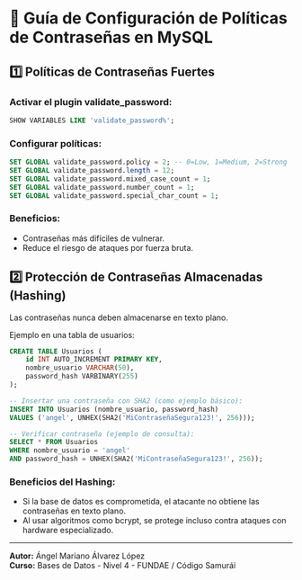 
# 🔏 Guía de Configuración de Políticas de Contraseñas en MySQL

## 1️⃣ Políticas de Contraseñas Fuertes

### Activar el plugin validate_password:

```sql
SHOW VARIABLES LIKE 'validate_password%';
```

### Configurar políticas:

```sql
SET GLOBAL validate_password.policy = 2; -- 0=Low, 1=Medium, 2=Strong
SET GLOBAL validate_password.length = 12;
SET GLOBAL validate_password.mixed_case_count = 1;
SET GLOBAL validate_password.number_count = 1;
SET GLOBAL validate_password.special_char_count = 1;
```

### Beneficios:

- Contraseñas más difíciles de vulnerar.
- Reduce el riesgo de ataques por fuerza bruta.

## 2️⃣ Protección de Contraseñas Almacenadas (Hashing)

Las contraseñas nunca deben almacenarse en texto plano.

Ejemplo en una tabla de usuarios:

```sql
CREATE TABLE Usuarios (
    id INT AUTO_INCREMENT PRIMARY KEY,
    nombre_usuario VARCHAR(50),
    password_hash VARBINARY(255)
);

-- Insertar una contraseña con SHA2 (como ejemplo básico):
INSERT INTO Usuarios (nombre_usuario, password_hash)
VALUES ('angel', UNHEX(SHA2('MiContraseñaSegura123!', 256)));

-- Verificar contraseña (ejemplo de consulta):
SELECT * FROM Usuarios
WHERE nombre_usuario = 'angel'
AND password_hash = UNHEX(SHA2('MiContraseñaSegura123!', 256));
```

### Beneficios del Hashing:

- Si la base de datos es comprometida, el atacante no obtiene las contraseñas en texto plano.
- Al usar algoritmos como bcrypt, se protege incluso contra ataques con hardware especializado.

---

**Autor:** Ángel Mariano Álvarez López  
**Curso:** Bases de Datos - Nivel 4 - FUNDAE / Código Samurái
